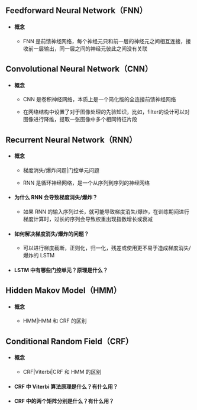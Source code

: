 ## Feedforward Neural Network（FNN）

- #### 概念

  - FNN 是前馈神经网络，每个神经元只和前一层的神经元之间相互连接，接收前一层输出，同一层之间的神经元彼此之间没有关联
  
    

## Convolutional Neural Network（CNN）

- #### 概念

  - CNN 是卷积神经网络，本质上是一个简化版的全连接前馈神经网络
  
  - 在网络结构中设置了对于图像处理的先验知识，比如，filter的设计可以对图像进行降维，提取一张图像中多个相同特征片段
  
    

## Recurrent Neural Network（RNN）

- #### 概念

  - 梯度消失/爆炸问题|门控单元问题
  
  - RNN 是循环神经网络，是一个从序列到序列的神经网络
  
    
  
- #### 为什么 RNN 会导致梯度消失/爆炸？

  - 如果 RNN 的输入序列过长，就可能导致梯度消失/爆炸，在训练期间进行梯度计算时，过长的序列会导致权重出现指数增长或衰减
  
    
  
- #### 如何解决梯度消失/爆炸的问题？

  - 可以进行梯度截断，正则化，归一化，残差或使用更不易于造成梯度消失/爆炸的 LSTM
  
    
  
- #### LSTM 中有哪些门控单元？原理是什么？

  

## Hidden Makov Model（HMM）

- #### 概念

  - HMM|HMM 和 CRF 的区别
  
    

## Conditional Random Field（CRF）

- #### 概念

  - CRF|Viterbi|CRF 和 HMM 的区别
  
    
  
- #### CRF 中 Viterbi 算法原理是什么？有什么用？

- #### CRF 中的两个矩阵分别是什么？有什么用？
